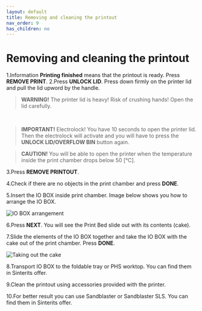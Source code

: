 ```yaml
---
layout: default
title: Removing and cleaning the printout	
nav_order: 9
has_children: no
---
```

<h1> Removing and cleaning the printout </h1>

1.Information **Printing finished** means that the printout is ready. Press **REMOVE PRINT**.
2.Press **UNLOCK LID**. Press down firmly on the printer lid and pull the lid upword by the handle.

> **WARNING!**
> The printer lid is heavy! Risk of crushing hands! Open the lid carefully.
<br>

> **IMPORTANT!**
> Electrolock! You have 10 seconds to open the printer lid. Then the electrolock will activate and you will have to press the **UNLOCK LID/OVERFLOW BIN** button again.

>**CAUTION!** 
> You will be able to open the printer when the temperature inside the print chamber drops below 50 [°C].

3.Press **REMOVE PRINTOUT**.

4.Check if there are no objects in the print chamber and press **DONE**.

5.Insert the IO BOX inside print chamber. Image below shows you how to arrange the IO BOX. 

![IO BOX arrangement](/io_box.png)

6.Press **NEXT**.  You will see the Print Bed slide out with its contents (cake).

7.Slide the elements of the IO BOX together and take the IO BOX with the cake out of the print chamber. Press **DONE**.

![Taking out the cake](/printout.png)

8.Transport IO BOX to the foldable tray or PHS worktop. You can find them in Sinterits offer. 

9.Clean the printout using accessories provided with the printer. 

10.For better result you can use Sandblaster or Sandblaster SLS. You can find them in Sinterits offer. 


